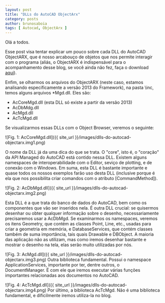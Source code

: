 ```yaml
---
layout: post
title: "DLLs do AutoCAD ObjectArx"
category: posts
author: brunosaboia
tags: [ Autocad, ObjectArx ]
---
```


Olá a todos.

Esse post visa tentar explicar um pouco sobre cada DLL do AutoCAD ObjectARX, que é nosso arcabouço de objetos que nos permite interagir com o programa (aliás, o ObjectARX é indispensável para o acompanhamento desse blog, se você ainda não fez, faça o download [aqui](http://usa.autodesk.com/adsk/servlet/index?id=773204&siteID=123112)).

Enfim, se olharmos os arquivos do ObjectARX (neste caso, estamos analisando especificamente a versão 2013 do Framework), na pasta \inc, temos alguns arquivos *Mgd.dll. Eles são:

- AcCoreMgd.dll (esta DLL só existe a partir da versão 2013)
- AcDbMdg.dll
- AcMgd.dll
- AcTcMgd.dll

Se visualizarmos essas DLLs com o Object Browser, veremos o seguinte:

![Fig. 1: AcCoreMgd.dll]({{ site_url }}/images/dlls-do-autocad-objectarx.img1.png)

O nome da DLL já da uma dica do que se trata. O "core", isto é, o "coração" da API Managed do AutoCAD está contido nessa DLL. Existem alguns namespaces de interoperabilidade com o Editor, seviço de plotting, e de conexão com o Windows. Em suma, esta DLL é bastante importante e quase todos os nossos exemplos farão uso desta DLL (inclusive porque é ela que nos possibilita criar comandos com o atributo [CommandMethod]).

![Fig. 2: AcDbMgd.dll]({{ site_url }}/images/dlls-do-autocad-objectarx.img2.png)

Esta DLL é a que trata do banco de dados do AutoCAD, bem como os componentes que vão ser inseridos nela. É outra DLL crucial: se quisermos desenhar ou obter qualquer informação sobre o desenho, necessariamente precisaremos usar a AcDbMgd. Se examinarmos os namespaces, veremos os itens Geometry, que contém as classes Point, Line, etc., usadas para criar a geometria em memória, e DatabaseServices, que contém classes também de suma importância, tais quais Drawable e DBObject. A maioria das aplicação não as utilizam, mas como iremos desenhar bastante e mostrar o desenho na tela, elas serão muito utilizadas por nós.

![Fig. 3: AcMgd.dll]({{ site_url }}/images/dlls-do-autocad-objectarx.img3.png)
Outra biblioteca fundamental. Possui o namespace ApplicationServices, importante por ter, dentre outros, o DocumentManager. É com ele que iremos executar várias funções importantes relacionadas aos documentos no AutoCAD.

![Fig. 4: AcTcMgd.dll]({{ site_url }}/images/dlls-do-autocad-objectarx.img4.png)
Por último, a biblioteca AcTcMgd. Não é uma biblioteca fundamental, e dificilmente iremos utiliza-la no blog.
